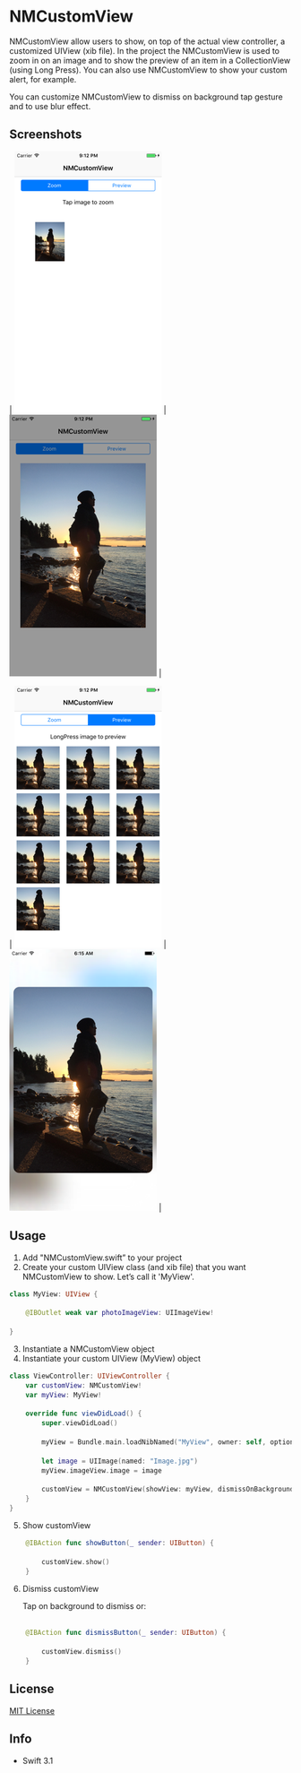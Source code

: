 # NMCustomView
NMCustomView allow users to show, on top of the actual view controller, a customized UIView (xib file). In the project the NMCustomView is used to zoom in on an image and to show the preview of an item in a CollectionView (using Long Press). You can also use NMCustomView to show your custom alert, for 
example.

You can customize NMCustomView to dismiss on background tap gesture and to use blur effect.

## Screenshots

| ![Zoom select](https://github.com/nmacambira/NMCustomView/blob/master/Images/NMCustomView1.png) | ![Zoom image](https://github.com/nmacambira/NMCustomView/blob/master/Images/NMCustomView2.png) |


| ![Preview select](https://github.com/nmacambira/NMCustomView/blob/master/Images/NMCustomView3.png) | ![Preview image](https://github.com/nmacambira/NMCustomView/blob/master/Images/NMCustomView4.png) | 

## Usage 

1. Add "NMCustomView.swift” to your project
2. Create your custom UIView class (and xib file) that you want NMCustomView to show. Letʼs call it 'MyView'.

```swift
class MyView: UIView { 

    @IBOutlet weak var photoImageView: UIImageView!

} 
```

3. Instantiate a NMCustomView object
4. Instantiate your custom UIView (MyView) object 

```swift
class ViewController: UIViewController { 
    var customView: NMCustomView!
    var myView: MyView! 

    override func viewDidLoad() {
        super.viewDidLoad()

        myView = Bundle.main.loadNibNamed("MyView", owner: self, options: nil)?.first as! MyView

        let image = UIImage(named: "Image.jpg")
        myView.imageView.image = image

        customView = NMCustomView(showView: myView, dismissOnBackgroundTap: true, backgroundBlurEffect: true)
    } 
}
```

5. Show customView

```swift 
    @IBAction func showButton(_ sender: UIButton) {

        customView.show()
    }
```

6. Dismiss customView

    Tap on background to dismiss or: 

```swift

    @IBAction func dismissButton(_ sender: UIButton) {

        customView.dismiss()
    } 
``` 

## License

[MIT License](https://github.com/nmacambira/NMCustomView/blob/master/LICENSE)

## Info

- Swift 3.1 


